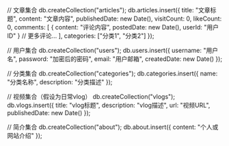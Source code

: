 // 文章集合
db.createCollection("articles");
db.articles.insert({
  title: "文章标题",
  content: "文章内容",
  publishedDate: new Date(),
  visitCount: 0,
  likeCount: 0,
  comments: [
    {
      content: "评论内容",
      postedDate: new Date(),
      userId: "用户ID"
    }
    // 更多评论...
  ],
  categories: ["分类1", "分类2"]
});

// 用户集合
db.createCollection("users");
db.users.insert({
  username: "用户名",
  password: "加密后的密码",
  email: "用户邮箱",
  createdDate: new Date()
});

// 分类集合
db.createCollection("categories");
db.categories.insert({
  name: "分类名称",
  description: "分类描述"
});

// 视频集合（假设为日常vlog）
db.createCollection("vlogs");
db.vlogs.insert({
  title: "vlog标题",
  description: "vlog描述",
  url: "视频URL",
  publishedDate: new Date()
});

// 简介集合
db.createCollection("about");
db.about.insert({
  content: "个人或网站介绍"
});